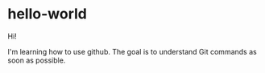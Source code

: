 # hello-world

Hi!

I'm learning how to use github.
The goal is to understand Git commands as soon as possible.
